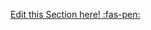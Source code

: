 <!-- DO NOT DELETE THIS LINK --> 
[Edit this Section here! :fas-pen:](https://github.com/nus-cs2030/1920-s2/edit/master/contents/textbook/lecture01/staticVsDynamicTyping/definition.md)
<!-- DO NOT DELETE THIS LINK --> 